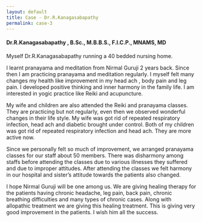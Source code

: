 ```yaml
---
layout: default
title: Case - Dr.R.Kanagasabapathy
permalink: case-3
---
```

<div class="case_1 base_content_margin">
  <H4>Dr.R.Kanagasabapathy , B.Sc., M.B.B.S., F.I.C.P., MNAMS, MD</H4>


  <p>Myself Dr.R.Kanagasabapathy running a 40 bedded nursing home.</p>

  <p>I learnt pranayama and meditation from Nirmal Guruji 2 years back. Since then I am practicing pranayama and
    meditation regularly. I myself felt many changes my health like improvement in my
    <span class="bold">head ach , body pain and leg pain. I developed positive thinking and inner harmony</span> in the
    family life. I am interested in yogic practice like Reiki and acupuncture.</p>

  <p>My wife and children are also attended the Reiki and pranayama classes. They are practicing but not regularly, even
    then we observed wonderful changes in their life style. My wife was got rid of repeated respiratory infection, head
    ach and <span class="bold">diabetic</span> brought under control. Both of my children was got rid of
    <span class="bold">repeated respiratory infection and head ach</span>. They are more active now.</p>

  <p>Since we personally felt so much of improvement, we arranged pranayama classes for our staff about 50 members.
    There was disharmony among staffs before attending the classes due to various illnesses they suffered and due to
    improper attitudes. After attending the classes we felt
    <span class="bold">harmony in our hospital and sister’s attitude towards the patients</span> also changed.</p>

  <p>I hope Nirmal Guruji will be one among us. We are giving healing therapy for the patients having
    <span class="bold">chronic headache, leg pain, back pain, chronic breathing difficulties and many types of chronic cases. Along with allopathic treatment we are giving this healing treatment.  This is giving very good improvement in the patients</span>.
    I wish him all the success.</p>
</div>
